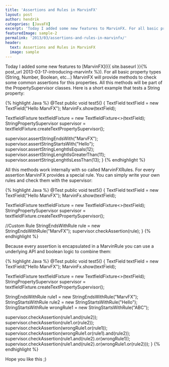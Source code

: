 ```yaml
---
title: 'Assertions and Rules in MarvinFX'
layout: post
author: hendrik
categories: [JavaFX]
excerpt: 'Today I added some new features to MarvinFX. For all basic property types (String, Number, Boolean, etc...) MarvinFX will provide methods to check some common assertions for this properties. '
featuredImage: sample-2
permalink: '2013/03/assertions-and-rules-in-marvinfx/'
header:
  text: Assertions and Rules in MarvinFX
  image: sample
---
```

Today I added some new features to [MarvinFX]({{ site.baseurl }}{% post_url 2013-03-17-introducing-marvinfx %}). For all basic property types (String, Number, Boolean, etc...) MarvinFX will provide methods to check some common assertions for this properties. All this methods will be part of the PropertySupervisor classes. Here is a short example that tests a String property:

{% highlight Java %}
@Test
public void test5() {
	TextField textField = new TextField("Hello MarvFX");
	MarvinFx.show(textField);</p>
	TextfieldFixture<TextField> textfieldFixture = new TextfieldFixture<>(textField);
	StringPropertySupervisor supervisor = textfieldFixture.createTextPropertySupervisor();</p>
	supervisor.assertStringEndsWith("MarvFX");
	supervisor.assertStringStartsWith("Hello");
	supervisor.assertStringLenghtIsEquals(12);
	supervisor.assertStringLenghtIsGreaterThan(11);
	supervisor.assertStringLenghtIsLessThan(13);
}
{% endhighlight %}

All this methods work internally with so called MarvinFXRules. For every assertion MarvinFX provides a special rule. You can simply write your own rules and check them with the supervisor:

{% highlight Java %}
@Test
public void test5() {
	TextField textField = new TextField("Hello MarvFX");
	MarvinFx.show(textField);</p>
	TextfieldFixture<TextField> textfieldFixture = new TextfieldFixture<>(textField);
	StringPropertySupervisor supervisor = textfieldFixture.createTextPropertySupervisor();</p>
	//Custom Rule
	StringEndsWithRule rule = new StringEndsWithRule("MarvFX");
	supervisor.checkAssertion(rule);
}
{% endhighlight %}

Because every assertion is encapsulated in a MarvinRule you can use a underlying API and boolean logic to combine them:

{% highlight Java %}
@Test
public void test5() {
	TextField textField = new TextField("Hello MarvFX");
	MarvinFx.show(textField);</p>
	TextfieldFixture<TextField> textfieldFixture = new TextfieldFixture<>(textField);
	StringPropertySupervisor supervisor = textfieldFixture.createTextPropertySupervisor();</p>
	StringEndsWithRule rule1 = new StringEndsWithRule("MarvFX");
	StringStartsWithRule rule2 = new StringStartsWithRule("Hello");
	StringStartsWithRule wrongRule1 = new StringStartsWithRule("ABC");</p>
	supervisor.checkAssertion(rule1.and(rule2));
	supervisor.checkAssertion(rule1.or(rule2));
	supervisor.checkAssertion(wrongRule1.or(rule1));
	supervisor.checkAssertion(wrongRule1.or(rule1).and(rule2));
	supervisor.checkAssertion(rule1.and(rule2).or(wrongRule1));
	supervisor.checkAssertion(rule1.and(rule2).or(wrongRule1.or(rule2)));
}
{% endhighlight %}

Hope you like this ;)
